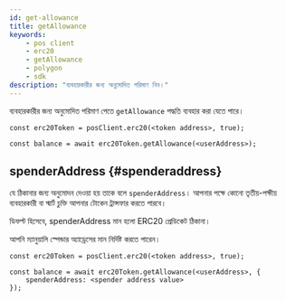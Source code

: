 ```yaml
---
id: get-allowance
title: getAllowance
keywords:
    - pos client
    - erc20
    - getAllowance
    - polygon
    - sdk
description: "ব্যবহারকারীর জন্য অনুমোদিত পরিমাণ নিন।"
---
```


ব্যবহারকারীর জন্য অনুমোদিত পরিমাণ পেতে `getAllowance` পদ্ধতি ব্যবহার করা যেতে পারে।

```
const erc20Token = posClient.erc20(<token address>, true);

const balance = await erc20Token.getAllowance(<userAddress>);
```

## spenderAddress {#spenderaddress}

যে ঠিকানার জন্য অনুমোদন দেওয়া হয় তাকে বলে `spenderAddress`। আপনার পক্ষে কোনো তৃতীয়-পক্ষীয় ব্যবহারকারী বা স্মার্ট চুক্তি আপনার টোকেন ট্রান্সফার করতে পারবে।

ডিফল্ট হিসেবে, spenderAddress মান হলো ERC20 প্রেডিকেট ঠিকানা।

আপনি ম্যানুয়ালি স্পেন্ডার অ্যাড্রেসের মান নির্দিষ্ট করতে পারেন।

```
const erc20Token = posClient.erc20(<token address>, true);

const balance = await erc20Token.getAllowance(<userAddress>, {
    spenderAddress: <spender address value>
});
```
